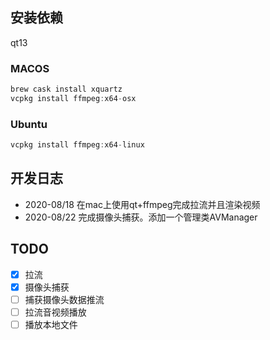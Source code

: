 ## 安装依赖
qt13
### MACOS
```asm
brew cask install xquartz
vcpkg install ffmpeg:x64-osx
```
### Ubuntu
```asm
vcpkg install ffmpeg:x64-linux
```

## 开发日志
* 2020-08/18 在mac上使用qt+ffmpeg完成拉流并且渲染视频
* 2020-08/22 完成摄像头捕获。添加一个管理类AVManager
## TODO
- [x] 拉流  
- [x] 摄像头捕获
- [ ] 捕获摄像头数据推流  
- [ ] 拉流音视频播放
- [ ] 播放本地文件